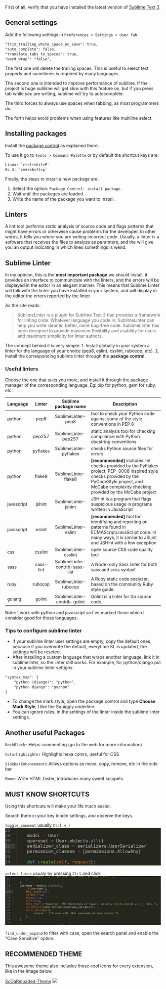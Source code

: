 <!--
.. title: Guide to Sublime like a normal person
.. slug: guide-to-sublime-like-a-normal-person
.. date: 2017-06-08 16:46:15 UTC-03:00
.. tags: sublime, linters, python, programming
.. category: programming
.. link:
.. description: Installing and configuring Sublime Text 3
.. type: text
-->

First of all, verify that you have installed the latest version of [Sublime Text 3](https://www.sublimetext.com/3).

## General settings

Add the following settings in `Preferences > Settings > User Tab`

```
"trim_trailing_white_space_on_save": true,
"auto_complete": false,
"translate_tabs_to_spaces": true,
"word_wrap": "false",
```

The first one will delete the trailing spaces. This is useful to select text properly and sometimes is required by many languages.

The second one is intended to improve performance of sublime. If the project is huge sublime will get slow with this feature on, but if you press tab while you are writing, sublime will try to autocomplete.

The third forces to always use spaces when tabbing, as most programmers do.

The forth helps avoid problems when using features like multiline select.


## Installing packages

Install the [package control](https://packagecontrol.io/installation) as explained there.

To use it go to `Tools > Command Palette` or by default the shortcut keys are:

```
Linux: `ctrl+shit+P`
Os X: `cmd+shift+p`
```

Finally, the steps to install a new package are:

1. Select the option: `Package Control: install package`.
2. Wait until the packages are loaded.
3. Write the name of the package you want to install.


## Linters

A lint tool performs static analysis of source code and flags patterns that might have errors or otherwise cause problems for the developer.
In other words, it tells you where you are writing incorrect code.
Usually, a linter is a software that receives the files to analyze as paramters, and the will give you an output indicating in which lines somethings is weird.


## Sublime Linter

In my opinion, this is the **most important package** we should install, it provides an interface to communicate with the linters, and the errors will be displayed in the editor in an elegant manner.
This means that Sublime Linter will talk with the linter you have installed in your system, and will display in the editor the errors reported by the linter.

As the site reads:
> SublimeLinter is a plugin for Sublime Text 3 that provides a framework for linting code. Whatever language you code in, SublimeLinter can help you write cleaner, better, more bug-free code. SublimeLinter has been designed to provide maximum flexibility and usability for users and maximum simplicity for linter authors.

The concept behind it is very simple:
    1. Install globally in your system a linter for the language of your choice (pep8, eslint, csslint, rubocop, etc).
    2. Install the corresponding sublime linter through the **package control**.


### Useful linters

Choose the one that suits you more, and install it through the package manager of the corresponding language. Eg: pip for python, gem for ruby, etc.

| Language        | Linter           | Sublime package name  | Description |
| ------------- |:-------------:|:-----:| -- |
| python | pep8 | SublimeLinter-pep8 | tool to check your Python code against some of the style conventions in PEP 8 |
| python| pep257 | SublimeLinter-pep257 | static analysis tool for checking compliance with Python docstring conventions |
| python | pyflakes | SublimeLinter-pyflakes | checks Python source files for errors |
| python | flake8 | SublimeLinter-flake8 | **[recommended]** includes lint checks provided by the PyFlakes project, PEP-0008 inspired style checks provided by the PyCodeStyle project, and McCabe complexity checking provided by the McCabe project |
| javascript | jshint | SublimeLinter-jshint | JSHint is a program that flags suspicious usage in programs written in JavaScript |
| javascript | eslint | SublimeLinter-eslint | **[recommended]** tool for identifying and reporting on patterns found in ECMAScript/JavaScript code. In many ways, it is similar to JSLint and JSHint with a few exception |
| css | csslint | SublimeLinter-csslint | open source CSS code quality tool |
| sass | sass-lint | SublimeLinter-contrib-sass-lint | A Node-only Sass linter for both sass and scss syntax! |
| ruby | rubocop | SublimeLinter-rubocop | A Ruby static code analyzer, based on the community Ruby style guide. |
| golang | golint | Sublime​Linter-contrib-golint | Golint is a linter for Go source code. |

Note: I work with python and javascript so I've marked those which I consider good for those languages.


### Tips to configure sublime linter

* If your sublime linter user settings are empty, copy the default ones, because if you overwrite the default, everytime SL is updated, the settings will be reseted.
* After installing a custom language that wraps another language, link it in sublimelinter, so the linter still works. For example, for python/django put in your sublime linter settigns:
```
"syntax_map": {
    "python (django)": "python",
    "python django": "python"
}
```
* To change the mark style, open the package control and type **Choose Mark Style**, I like the Squiggly underline.
* You can ignore rules, in the settings of the linter inside the sublime linter settings.


## Another useful Packages

`DockBlockr` Helps commenting (go to the web for more information)

`Colorhighlighter` Highlights hexa colors, useful for CSS

`SidebarEnhancements` Allows options as move, copy, remove, etc in the side bar

`Emmet` Write HTML faster, introduces many sweet snippets.


## MUST KNOW SHORTCUTS

Using this shortcuts will make your life much easier.

Search them in your key bindin settings, and observe the keys.

`toggle_comment` usually `Ctrl + /`
![](/images/guide-to-sublime-like-a-normal-person/toggle_comment.gif)

`select_lines` usualy by pressing `Ctrl` and click
![](/images/guide-to-sublime-like-a-normal-person/select_lines.gif)

`find_under_expand` to filter with case, open the search panel and enable the "Case Sensitive" option.


## RECOMMENDED THEME

This awesome theme also includes those cool icons for every extension, like in the image below.

[SoDaReloaded-Theme](https://github.com/Miw0/SoDaReloaded-Theme)
![](https://raw.githubusercontent.com/Miw0/sodareloaded-theme/master/dark/example.png)
